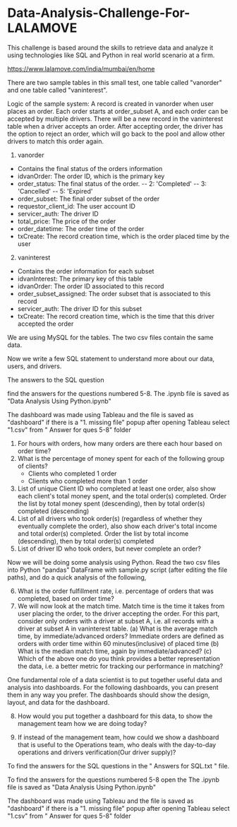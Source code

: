 # Data-Analysis-Challenge-For-LALAMOVE
This challenge is based around the skills to retrieve data and analyze it using technologies like SQL and Python in real world scenario at a firm.

https://www.lalamove.com/india/mumbai/en/home



There are two sample tables in this small test, one table called "vanorder" and one table called "vaninterest".

Logic of the sample system: A record is created in vanorder when user places an order. Each order starts at order_subset A, and each order can be accepted by multiple drivers. There will be a new record in the vaninterest table when a driver accepts an order. After accepting order, the driver has the option to reject an order, which will go back to the pool and allow other drivers to match this order again.

1) vanorder
- Contains the final status of the orders information
- idvanOrder: The order ID, which is the primary key 
- order_status: The final status of the order.
  -- 2: 'Completed'
  -- 3: 'Cancelled'
  -- 5: 'Expired'
- order_subset: The final order subset of the order
- requestor_client_id: The user account ID
- servicer_auth: The driver ID
- total_price: The price of the order
- order_datetime: The order time of the order
- txCreate: The record creation time, which is the order placed time by the user

2) vaninterest
- Contains the order information for each subset 
- idvanInterest: The primary key of this table 
- idvanOrder: The order ID associated to this record
- order_subset_assigned: The order subset that is associated to this record
- servicer_auth: The driver ID for this subset
- txCreate: The record creation time, which is the time that this driver accepted the order

We are using MySQL for the tables. The two csv files contain the same data.

Now we  write a few SQL statement to understand more about our data, users, and drivers. 

The answers to the SQL question 

find the answers for the questions numbered 5-8.
The .ipynb file is saved as "Data Analysis Using Python.ipynb"

The dashboard was made using Tableau and the file is saved as
"dashboard"
if there is a "1. missing file" popup
after opening Tableau select "1.csv" from " Answer for ques 5-8"
folder

1) For hours with orders, how many orders are there each hour based on order time?
2) What is the percentage of money spent for each of the following group of clients?
	- Clients who completed 1 order
	- Clients who completed more than 1 order
3) List of unique Client ID who completed at least one order, also show each client's total money spent, and the total order(s) completed. Order the list by total money spent (descending), then by total order(s) completed (descending)
4) List of all drivers who took order(s) (regardless of whether they eventually complete the order), also show each driver's total income and total order(s) completed. Order the list by total income (descending), then by total order(s) completed
5) List of driver ID who took orders, but never complete an order?

Now we will be doing some analysis using Python. Read the two csv files into Python "pandas" DataFrame with sample.py script (after editing the file paths), and do a quick analysis of the following,

6) What is the order fulfillment rate, i.e. percentage of orders that was completed, based on order time?
7) We will now look at the match time. Match time is the time it takes from user placing the order, to the driver accepting the order. For this part, consider only orders with a driver at subset A, i.e. all records with a driver at subset A in vaninterest table.
  (a) What is the average match time, by immediate/advanced orders? Immediate orders are defined as orders with order time within 60 minutes(inclusive) of placed time
  (b) What is the median match time, again by immediate/advanced?
  (c) Which of the above one do you think provides a better representation the data, i.e. a better metric for tracking our performance in matching?

One fundamental role of a data scientist is to put together useful data and analysis into dashboards. For the following dashboards, you can present them in any way you prefer. The dashboards should show the design, layout, and data for the dashboard.

8) How would you put together a dashboard for this data, to show the management team how we are doing today? 

9) If instead of the management team, how could we show a dashboard that is useful to the Operations team, who deals with the day-to-day operations and drivers verification(Our driver supply)?

To find the answers for the SQL questions in the " Answers for SQL.txt " file.

To find the answers for the questions numbered 5-8 open the
The .ipynb file is saved as "Data Analysis Using Python.ipynb"

The dashboard was made using Tableau and the file is saved as
"dashboard"
if there is a "1. missing file" popup
after opening Tableau select "1.csv" from " Answer for ques 5-8"
folder
